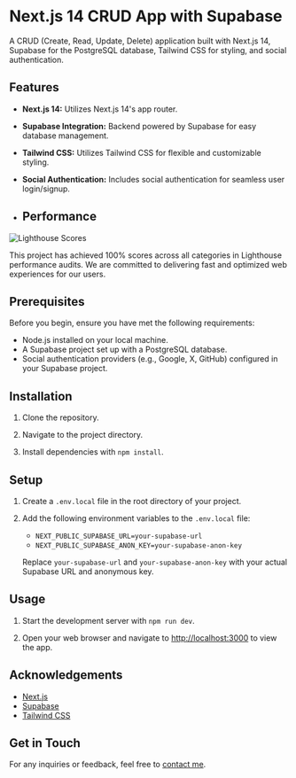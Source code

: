 # Next.js 14 CRUD App with Supabase

A CRUD (Create, Read, Update, Delete) application built with Next.js 14, Supabase for the PostgreSQL database, Tailwind CSS for styling, and social authentication.

## Features

- **Next.js 14:** Utilizes Next.js 14's app router.
- **Supabase Integration:** Backend powered by Supabase for easy database management.
- **Tailwind CSS:** Utilizes Tailwind CSS for flexible and customizable styling.
- **Social Authentication:** Includes social authentication for seamless user login/signup.

- ## Performance

![Lighthouse Scores]([https://example.com/path/to/your/image.png](https://res.cloudinary.com/dbobkzvku/image/upload/v1715195131/Screenshot_2024-05-08_at_3.03.03_PM_n2ry9h.png))

This project has achieved 100% scores across all categories in Lighthouse performance audits. We are committed to delivering fast and optimized web experiences for our users.


## Prerequisites

Before you begin, ensure you have met the following requirements:

- Node.js installed on your local machine.
- A Supabase project set up with a PostgreSQL database.
- Social authentication providers (e.g., Google, X, GitHub) configured in your Supabase project.

## Installation

1. Clone the repository.

2. Navigate to the project directory.

3. Install dependencies with `npm install`.

## Setup

1. Create a `.env.local` file in the root directory of your project.

2. Add the following environment variables to the `.env.local` file:

   - `NEXT_PUBLIC_SUPABASE_URL=your-supabase-url`
   - `NEXT_PUBLIC_SUPABASE_ANON_KEY=your-supabase-anon-key`

   Replace `your-supabase-url` and `your-supabase-anon-key` with your actual Supabase URL and anonymous key.

## Usage

1. Start the development server with `npm run dev`.

2. Open your web browser and navigate to [http://localhost:3000](http://localhost:3000) to view the app.


## Acknowledgements

- [Next.js](https://nextjs.org/)
- [Supabase](https://supabase.io/)
- [Tailwind CSS](https://tailwindcss.com/)

## Get in Touch

For any inquiries or feedback, feel free to [contact me](mailto:emurrell.dev@gmail.com).


